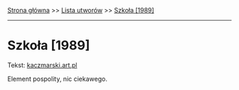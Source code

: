[Strona główna](../index.md) >> [Lista utworów](../list.md) >> [Szkoła [1989]](580.md)

---

# Szkoła [1989]

Tekst: [kaczmarski.art.pl](https://www.kaczmarski.art.pl/tworczosc/wiersze/szkola-1989/)

Element pospolity, nic ciekawego.